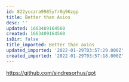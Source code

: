 ```yaml
---
id: 822ycczra9985yfr0g96zgp
title: Better than Axios
desc: ''
updated: 1663409164560
created: 1663409164560
isDir: false
title_imported: Better than axios
updated_imported: '2022-01-29T03:57:29.000Z'
created_imported: '2022-01-29T03:57:18.000Z'
---
```


https://github.com/sindresorhus/got